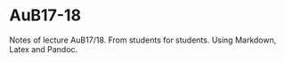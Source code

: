 # AuB17-18
Notes of lecture AuB17/18. From students for students. Using Markdown, Latex and Pandoc.
